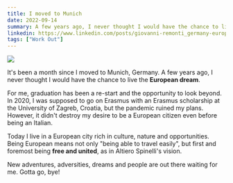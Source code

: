 ```yaml
---
title: I moved to Munich
date: 2022-09-14
summary: A few years ago, I never thought I would have the chance to live the European dream.
linkedin: https://www.linkedin.com/posts/giovanni-remonti_germany-europeandream-europeancitizen-activity-6975719477657133056-e1iW
tags: ["Work Out"]
---
```


<div class="img-container">
    <img src="https://res.cloudinary.com/giospic/image/upload/f_auto,q_auto/v1662109187/images/moving-munich.webp" />
</div>

It's been a month since I moved to Munich, Germany. A few years ago, I never thought I would have the chance to live the **European dream**.

For me, graduation has been a re-start and the opportunity to look beyond. In 2020, I was supposed to go on Erasmus with an Erasmus scholarship at the University of Zagreb, Croatia, but the pandemic ruined my plans. However, it didn't destroy my desire to be a European citizen even before being an Italian.

Today I live in a European city rich in culture, nature and opportunities. Being European means not only "being able to travel easily", but first and foremost being **free and united**, as in Altiero Spinelli's vision.

New adventures, adversities, dreams and people are out there waiting for me. Gotta go, bye!